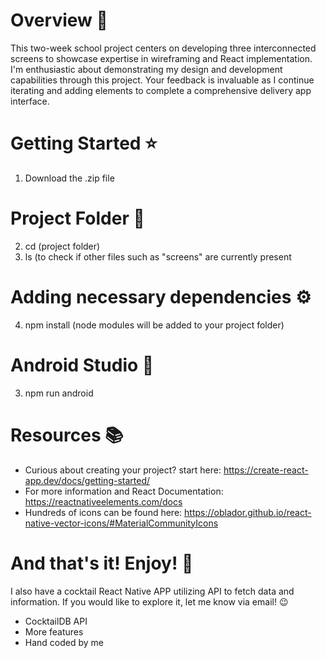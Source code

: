 # Overview 🤩
This two-week school project centers on developing three interconnected screens to showcase expertise in wireframing and React implementation. I'm enthusiastic about demonstrating my design and development capabilities through this project. Your feedback is invaluable as I continue iterating and adding elements to complete a comprehensive delivery app interface.

# Getting Started ⭐ 
1. Download the .zip file

# Project Folder 📁
2. cd (project folder)
3. ls (to check if other files such as "screens" are currently present
   
# Adding necessary dependencies ⚙️
4. npm install (node modules will be added to your project folder) 

# Android Studio 📱
3. npm run android

# Resources 📚
- Curious about creating your project? start here: https://create-react-app.dev/docs/getting-started/
- For more information and React Documentation: https://reactnativeelements.com/docs 
- Hundreds of icons can be found here: https://oblador.github.io/react-native-vector-icons/#MaterialCommunityIcons
  
# And that's it! Enjoy! 🚀

I also have a cocktail React Native APP utilizing API to fetch data and information. If you would like to explore it, let me know via email! 😉
- CocktailDB API
- More features
- Hand coded by me
  


